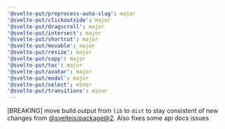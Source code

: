```yaml
---
'@svelte-put/preprocess-auto-slug': major
'@svelte-put/clickoutside': major
'@svelte-put/dragscroll': major
'@svelte-put/intersect': major
'@svelte-put/shortcut': major
'@svelte-put/movable': major
'@svelte-put/resize': major
'@svelte-put/copy': major
'@svelte-put/toc': major
'@svelte-put/avatar': major
'@svelte-put/modal': major
'@svelte-put/select': minor
'@svelte-put/transitions': minor
---
```


[BREAKING] move build output from `lib` to `dist` to stay consistent of new changes from [@sveltejs/package@2](https://github.com/sveltejs/kit/releases/tag/%40sveltejs/package%402.0.0). Also fixes some api docs issues
